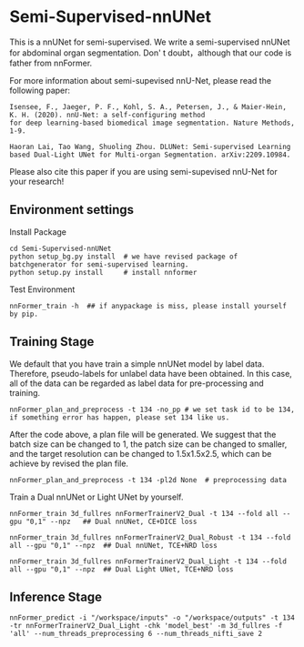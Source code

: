 # Semi-Supervised-nnUNet
This is a nnUNet for semi-supervised. We write a semi-supervised nnUNet for abdominal organ segmentation. Don' t doubt，although that our code is father from nnFormer.

For more information about semi-supevised nnU-Net, please read the following paper:

    Isensee, F., Jaeger, P. F., Kohl, S. A., Petersen, J., & Maier-Hein, K. H. (2020). nnU-Net: a self-configuring method 
    for deep learning-based biomedical image segmentation. Nature Methods, 1-9.
    
    Haoran Lai, Tao Wang, Shuoling Zhou. DLUNet: Semi-supervised Learning based Dual-Light UNet for Multi-organ Segmentation. arXiv:2209.10984.

Please also cite this paper if you are using semi-supevised nnU-Net for your research!


## Environment settings

Install Package

    cd Semi-Supervised-nnUNet
    python setup_bg.py install  # we have revised package of batchgenerator for semi-supervised learning.
    python setup.py install     # install nnformer

Test Environment

    nnFormer_train -h  ## if anypackage is miss, please install yourself by pip.


## Training Stage

We default that you have train a simple nnUNet model by label data. Therefore, pseudo-labels for unlabel data have been obtained. In this case, all of the data can be regarded as label data for pre-processing and training.

    nnFormer_plan_and_preprocess -t 134 -no_pp # we set task id to be 134, if something error has happen, please set 134 like us.

After the code above, a plan file will be generated. We suggest that the batch size can be changed to 1, the patch size can be changed to smaller, and the target resolution can be changed to 1.5x1.5x2.5, which can be achieve by revised the plan file.

    nnFormer_plan_and_preprocess -t 134 -pl2d None  # preprocessing data

Train a Dual nnUNet or Light UNet by yourself.

    nnFormer_train 3d_fullres nnFormerTrainerV2_Dual -t 134 --fold all --gpu "0,1" --npz   ## Dual nnUNet, CE+DICE loss

    nnFormer_train 3d_fullres nnFormerTrainerV2_Dual_Robust -t 134 --fold all --gpu "0,1" --npz  ## Dual nnUNet, TCE+NRD loss

    nnFormer_train 3d_fullres nnFormerTrainerV2_Dual_Light -t 134 --fold all --gpu "0,1" --npz  ## Dual Light UNet, TCE+NRD loss


## Inference Stage

    nnFormer_predict -i "/workspace/inputs" -o "/workspace/outputs" -t 134 -tr nnFormerTrainerV2_Dual_Light -chk 'model_best' -m 3d_fullres -f 'all' --num_threads_preprocessing 6 --num_threads_nifti_save 2

